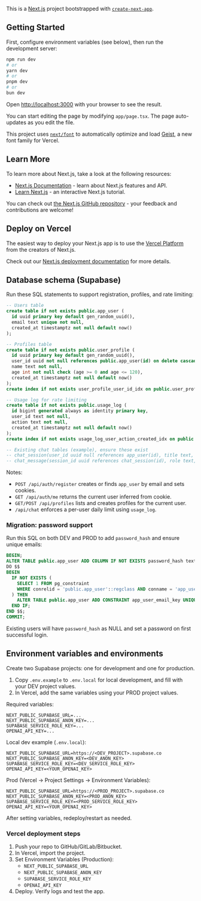 This is a [Next.js](https://nextjs.org) project bootstrapped with [`create-next-app`](https://nextjs.org/docs/app/api-reference/cli/create-next-app).

## Getting Started

First, configure environment variables (see below), then run the development server:

```bash
npm run dev
# or
yarn dev
# or
pnpm dev
# or
bun dev
```

Open [http://localhost:3000](http://localhost:3000) with your browser to see the result.

You can start editing the page by modifying `app/page.tsx`. The page auto-updates as you edit the file.

This project uses [`next/font`](https://nextjs.org/docs/app/building-your-application/optimizing/fonts) to automatically optimize and load [Geist](https://vercel.com/font), a new font family for Vercel.

## Learn More

To learn more about Next.js, take a look at the following resources:

- [Next.js Documentation](https://nextjs.org/docs) - learn about Next.js features and API.
- [Learn Next.js](https://nextjs.org/learn) - an interactive Next.js tutorial.

You can check out [the Next.js GitHub repository](https://github.com/vercel/next.js) - your feedback and contributions are welcome!

## Deploy on Vercel

The easiest way to deploy your Next.js app is to use the [Vercel Platform](https://vercel.com/new?utm_medium=default-template&filter=next.js&utm_source=create-next-app&utm_campaign=create-next-app-readme) from the creators of Next.js.

Check out our [Next.js deployment documentation](https://nextjs.org/docs/app/building-your-application/deploying) for more details.

## Database schema (Supabase)

Run these SQL statements to support registration, profiles, and rate limiting:

```sql
-- Users table
create table if not exists public.app_user (
  id uuid primary key default gen_random_uuid(),
  email text unique not null,
  created_at timestamptz not null default now()
);

-- Profiles table
create table if not exists public.user_profile (
  id uuid primary key default gen_random_uuid(),
  user_id uuid not null references public.app_user(id) on delete cascade,
  name text not null,
  age int not null check (age >= 0 and age <= 120),
  created_at timestamptz not null default now()
);
create index if not exists user_profile_user_id_idx on public.user_profile(user_id);

-- Usage log for rate limiting
create table if not exists public.usage_log (
  id bigint generated always as identity primary key,
  user_id text not null,
  action text not null,
  created_at timestamptz not null default now()
);
create index if not exists usage_log_user_action_created_idx on public.usage_log(user_id, action, created_at);

-- Existing chat tables (example), ensure these exist
-- chat_session(user_id uuid null references app_user(id), title text, created_at timestamptz default now())
-- chat_message(session_id uuid references chat_session(id), role text, content text, created_at timestamptz default now())
```

Notes:
- `POST /api/auth/register` creates or finds `app_user` by email and sets cookies.
- `GET /api/auth/me` returns the current user inferred from cookie.
- `GET/POST /api/profiles` lists and creates profiles for the current user.
- `/api/chat` enforces a per-user daily limit using `usage_log`.

### Migration: password support

Run this SQL on both DEV and PROD to add `password_hash` and ensure unique emails:

```sql
BEGIN;
ALTER TABLE public.app_user ADD COLUMN IF NOT EXISTS password_hash text;
DO $$
BEGIN
  IF NOT EXISTS (
    SELECT 1 FROM pg_constraint
    WHERE conrelid = 'public.app_user'::regclass AND conname = 'app_user_email_key'
  ) THEN
    ALTER TABLE public.app_user ADD CONSTRAINT app_user_email_key UNIQUE (email);
  END IF;
END $$;
COMMIT;
```

Existing users will have `password_hash` as NULL and set a password on first successful login.

## Environment variables and environments

Create two Supabase projects: one for development and one for production.

1) Copy `.env.example` to `.env.local` for local development, and fill with your DEV project values.
2) In Vercel, add the same variables using your PROD project values.

Required variables:

```
NEXT_PUBLIC_SUPABASE_URL=...
NEXT_PUBLIC_SUPABASE_ANON_KEY=...
SUPABASE_SERVICE_ROLE_KEY=...
OPENAI_API_KEY=...
```

Local dev example (`.env.local`):

```
NEXT_PUBLIC_SUPABASE_URL=https://<DEV_PROJECT>.supabase.co
NEXT_PUBLIC_SUPABASE_ANON_KEY=<DEV_ANON_KEY>
SUPABASE_SERVICE_ROLE_KEY=<DEV_SERVICE_ROLE_KEY>
OPENAI_API_KEY=<YOUR_OPENAI_KEY>
```

Prod (Vercel → Project Settings → Environment Variables):

```
NEXT_PUBLIC_SUPABASE_URL=https://<PROD_PROJECT>.supabase.co
NEXT_PUBLIC_SUPABASE_ANON_KEY=<PROD_ANON_KEY>
SUPABASE_SERVICE_ROLE_KEY=<PROD_SERVICE_ROLE_KEY>
OPENAI_API_KEY=<YOUR_OPENAI_KEY>
```

After setting variables, redeploy/restart as needed.

### Vercel deployment steps

1. Push your repo to GitHub/GitLab/Bitbucket.
2. In Vercel, import the project.
3. Set Environment Variables (Production):
   - `NEXT_PUBLIC_SUPABASE_URL`
   - `NEXT_PUBLIC_SUPABASE_ANON_KEY`
   - `SUPABASE_SERVICE_ROLE_KEY`
   - `OPENAI_API_KEY`
4. Deploy. Verify logs and test the app.


